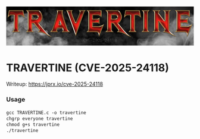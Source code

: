 ![travertine](BANNER.png)

# TRAVERTINE (CVE-2025-24118)

Writeup: https://jprx.io/cve-2025-24118

### Usage

```
gcc TRAVERTINE.c -o travertine
chgrp everyone travertine
chmod g+s travertine
./travertine
```
